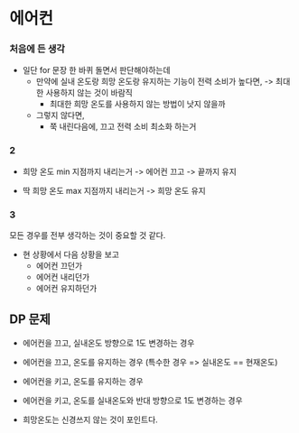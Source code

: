 # 에어컨

### 처음에 든 생각
- 일단 for 문장 한 바퀴 돌면서 판단해야하는데
    - 만약에 실내 온도랑 희망 온도랑 유지하는 기능이 전력 소비가 높다면, -> 최대한 사용하지 않는 것이 바람직
        - 최대한 희망 온도를 사용하지 않는 방법이 낫지 않을까
    - 그렇지 않다면,
        - 쭉 내린다음에, 끄고 전력 소비 최소화 하는거


### 2
- 희망 온도 min 지점까지 내리는거 -> 에어컨 끄고 -> 끝까지 유지

- 딱 희망 온도 max 지점까지 내리는거 -> 희망 온도 유지

### 3
모든 경우를 전부 생각하는 것이 중요할 것 같다.
- 현 상황에서 다음 상황을 보고
    - 에어컨 끄던가
    - 에어컨 내리던가
    - 에어컨 유지하던가


## DP 문제

- 에어컨을 끄고, 실내온도 방향으로 1도 변경하는 경우

- 에어컨을 끄고, 온도를 유지하는 경우 (특수한 경우 => 실내온도 == 현재온도)

- 에어컨을 키고, 온도를 유지하는 경우

- 에어컨을 키고, 온도를 실내온도와 반대 방향으로 1도 변경하는 경우

- 희망온도는 신경쓰지 않는 것이 포인트다.